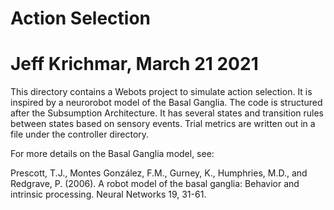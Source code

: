 # Action Selection
# Jeff Krichmar, March 21 2021

This directory contains a Webots project to simulate action selection.  It is inspired by a neurorobot model of the Basal Ganglia.
The code is structured after the Subsumption Architecture. It has several states and transition rules between states based on sensory events.
Trial metrics are written out in a file under the controller directory.

For more details on the Basal Ganglia model, see:

Prescott, T.J., Montes González, F.M., Gurney, K., Humphries, M.D., and Redgrave, P. (2006). A robot model of the basal ganglia: Behavior and intrinsic processing. Neural Networks 19, 31-61.
